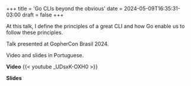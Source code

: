 +++
title = 'Go CLIs beyond the obvious'
date = 2024-05-09T16:35:31-03:00
draft = false
+++

At this talk, I define the principles of a great CLI and how Go enable us to follow these principles.

Talk presented at GopherCon Brasil 2024. 

Video and slides in Portuguese.

**Video**
{{< youtube _UDsxK-OXH0 >}}

**Slides**
